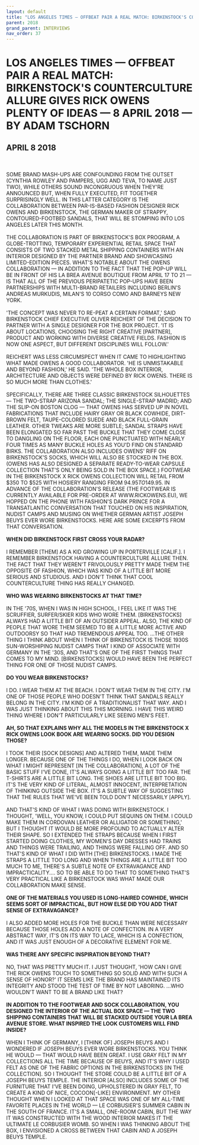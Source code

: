 ```yaml
---
layout: default
title: "LOS ANGELES TIMES — OFFBEAT PAIR A REAL MATCH: BIRKENSTOCK'S COUNTERCULTURE ALLURE GIVES RICK OWENS PLENTY OF IDEAS — 8 APRIL 2018 — BY ADAM TSCHORN"
parent: 2018
grand_parent: INTERVIEWS
nav_order: 37
---
```


# LOS ANGELES TIMES — OFFBEAT PAIR A REAL MATCH: BIRKENSTOCK'S COUNTERCULTURE ALLURE GIVES RICK OWENS PLENTY OF IDEAS — 8 APRIL 2018 — BY ADAM TSCHORN
## APRIL 8 2018 

<br><br>
SOME BRAND MASH-UPS ARE CONFOUNDING FROM THE OUTSET (CYNTHIA ROWLEY AND PAMPERS, UGG AND TEVA, TO NAME JUST TWO), WHILE OTHERS SOUND INCONGRUOUS WHEN THEY'RE ANNOUNCED BUT, WHEN FULLY EXECUTED, FIT TOGETHER SURPRISINGLY WELL. IN THIS LATTER CATEGORY IS THE COLLABORATION BETWEEN PAR-IS-BASED FASHION DESIGNER RICK OWENS AND BIRKENSTOCK, THE GERMAN MAKER OF STRAPPY, CONTOURED-FOOTBED SANDALS, THAT WILL BE STOMPING INTO LOS ANGELES LATER THIS MONTH.
<br><br>
THE COLLABORATION IS PART OF BIRKENSTOCK'S BOX PROGRAM, A GLOBE-TROTTING, TEMPORARY EXPERIENTIAL RETAIL SPACE THAT CONSISTS OF TWO STACKED METAL SHIPPING CONTAINERS WITH AN INTERIOR DESIGNED BY THE PARTNER BRAND AND SHOWCASING LIMITED-EDITION PIECES. WHAT'S NOTABLE ABOUT THE OWENS COLLABORATION — IN ADDITION TO THE FACT THAT THE POP-UP WILL BE IN FRONT OF HIS LA BREA AVENUE BOUTIQUE FROM APRIL 17 TO 21 — IS THAT ALL OF THE PREVIOUS PERIPATETIC POP-UPS HAVE BEEN PARTNERSHIPS WITH MULTI-BRAND RETAILERS INCLUDING BERLIN'S ANDREAS MURKUDIS, MILAN'S 10 CORSO COMO AND BARNEYS NEW YORK.
<br><br>
'THE CONCEPT WAS NEVER TO RE-PEAT A CERTAIN FORMAT,' SAID BIRKENSTOCK CHIEF EXECUTIVE OLIVER REICHERT OF THE DECISION TO PARTNER WITH A SINGLE DESIGNER FOR THE BOX PROJECT. 'IT IS ABOUT LOCATIONS, CHOOSING THE RIGHT CREATIVE [PARTNER], PRODUCT AND WORKING WITH DIVERSE CREATIVE FIELDS. FASHION IS NOW ONE ASPECT, BUT DIFFERENT DISCIPLINES WILL FOLLOW.'
<br><br>
REICHERT WAS LESS CIRCUMSPECT WHEN IT CAME TO HIGHLIGHTING WHAT MADE OWENS A GOOD COLLABORATOR. 'HE IS UNMISTAKABLE AND BEYOND FASHION,' HE SAID. 'THE WHOLE BOX INTERIOR, ARCHITECTURE AND OBJECTS WERE DEFINED BY RICK OWENS. THERE IS SO MUCH MORE THAN CLOTHES.'
<br><br>
SPECIFICALLY, THERE ARE THREE CLASSIC BIRKENSTOCK SILHOUETTES — THE TWO-STRAP ARIZONA SANDAL; THE SINGLE-STRAP MADRID; AND THE SLIP-ON BOSTON CLOG — THAT OWENS HAS SERVED UP IN NOVEL FABRICATIONS THAT INCLUDE HAIRY GRAY OR BLACK COWHIDE, DIRT-BROWN FELT, TAUPE-COLORED SUEDE AND BLACK FULL-GRAIN LEATHER. OTHER TWEAKS ARE MORE SUBTLE; SANDAL STRAPS HAVE BEEN ELONGATED SO FAR PAST THE BUCKLE THAT THEY COME CLOSE TO DANGLING ON THE FLOOR, EACH ONE PUNCTUATED WITH NEARLY FOUR TIMES AS MANY BUCKLE HOLES AS YOU'D FIND ON STANDARD BIRKS.
THE COLLABORATION ALSO INCLUDES OWENS' RIFF ON BIRKENSTOCK'S SOCKS, WHICH WILL ALSO BE STOCKED IN THE BOX. (OWENS HAS ALSO DESIGNED A SEPARATE READY-TO-WEAR CAPSULE COLLECTION THAT'S ONLY BEING SOLD IN THE BOX SPACE.) FOOTWEAR IN THE BIRKENSTOCK X RICK OWENS COLLECTION WILL RETAIL FROM $350 TO $525 WITH HOSIERY RANGING FROM $94.95 TO$149.95.
IN ADVANCE OF THE COLLABORATION'S RELEASE (THE FOOTWEAR IS CURRENTLY AVAILABLE FOR PRE-ORDER AT WWW.RICKOWENS.EU), WE HOPPED ON THE PHONE WITH FASHION'S DARK PRINCE FOR A TRANSATLANTIC CONVERSATION THAT TOUCHED ON HIS INSPIRATION, NUDIST CAMPS AND MUSING ON WHETHER GERMAN ARTIST JOSEPH BEUYS EVER WORE BIRKENSTOCKS. HERE ARE SOME EXCERPTS FROM THAT CONVERSATION.
<br><br>
<b>WHEN DID BIRKENSTOCK FIRST CROSS YOUR RADAR?</b>
<br><br>
I REMEMBER [THEM] AS A KID GROWING UP IN PORTERVILLE [CALIF.]. I REMEMBER BIRKENSTOCK HAVING A COUNTERCULTURE ALLURE THEN. THE FACT THAT THEY WEREN'T FRIVOLOUSLY PRETTY MADE THEM THE OPPOSITE OF FASHION, WHICH WAS KIND OF A LITTLE BIT MORE SERIOUS AND STUDIOUS. AND I DON'T THINK THAT COOL COUNTERCULTURE THING HAS REALLY CHANGED.
<br><br>
<b>WHO WAS WEARING BIRKENSTOCKS AT THAT TIME?</b>
<br><br>
IN THE '70S, WHEN I WAS IN HIGH SCHOOL, I FEEL LIKE IT WAS THE SCRUFFIER, SURFER/SKIER KIDS WHO WORE THEM. [BIRKENSTOCKS] ALWAYS HAD A LITTLE BIT OF AN OUTSIDER APPEAL. ALSO, THE KIND OF PEOPLE THAT WORE THEM SEEMED TO BE A LITTLE MORE ACTIVE AND OUTDOORSY SO THAT HAD TREMENDOUS APPEAL TOO. …THE OTHER THING I THINK ABOUT WHEN I THINK OF BIRKENSTOCK IS THOSE 1930S SUN-WORSHIPING NUDIST CAMPS THAT I KIND OF ASSOCIATE WITH GERMANY IN THE '30S, AND THAT'S ONE OF THE FIRST THINGS THAT COMES TO MY MIND. [BIRKENSTOCKS] WOULD HAVE BEEN THE PERFECT THING FOR ONE OF THOSE NUDIST CAMPS.
<br><br>
<b>DO YOU WEAR BIRKENSTOCKS?</b>
<br><br>
I DO. I WEAR THEM AT THE BEACH. I DON'T WEAR THEM IN THE CITY. I'M ONE OF THOSE PEOPLE WHO DOESN'T THINK THAT SANDALS REALLY BELONG IN THE CITY. I'M KIND OF A TRADITIONALIST THAT WAY. AND I WAS JUST THINKING ABOUT THIS THIS MORNING. I HAVE THIS WEIRD THING WHERE I DON'T PARTICULARLY LIKE SEEING MEN'S FEET.
<br><br>
<b>AH, SO THAT EXPLAINS WHY ALL THE MODELS IN THE BIRKENSTOCK X RICK OWENS LOOK BOOK ARE WEARING SOCKS. DID YOU DESIGN THOSE?</b>
<br><br>
I TOOK THEIR [SOCK DESIGNS] AND ALTERED THEM, MADE THEM LONGER. BECAUSE ONE OF THE THINGS I DO, WHEN I LOOK BACK ON WHAT I MIGHT REPRESENT [IN THE COLLABORATION], A LOT OF THE BASIC STUFF I'VE DONE, IT'S ALWAYS GOING A LITTLE BIT TOO FAR. THE T-SHIRTS ARE A LITTLE BIT LONG. THE SHOES ARE LITTLE BIT TOO BIG. IT'S THE VERY KIND OF LITERAL, ALMOST INNOCENT, INTERPRETATION OF THINKING OUTSIDE THE BOX. IT'S A SUBTLE WAY OF SUGGESTING THAT THE RULES THAT WE'VE BEEN TOLD DON'T NECESSARILY [APPLY].
<br><br>
AND THAT'S KIND OF WHAT I WAS DOING WITH BIRKENSTOCK. I THOUGHT, 'WELL, YOU KNOW, I COULD PUT SEQUINS ON THEM. I COULD MAKE THEM IN CORDOVAN LEATHER OR ALLIGATOR OR SOMETHING,' BUT I THOUGHT IT WOULD BE MORE PROFOUND TO ACTUALLY ALTER THEIR SHAPE. SO I EXTENDED THE STRAPS BECAUSE WHEN I FIRST STARTED DOING CLOTHES, MY WOMEN'S DAY DRESSES HAD TRAINS AND THINGS WERE TRAILING, AND THINGS WERE FALLING OFF. AND SO THAT'S KIND OF WHAT I DID WITH [THE] BIRKENSTOCKS. I MADE THE STRAPS A LITTLE TOO LONG AND WHEN THINGS ARE A LITTLE BIT TOO MUCH TO ME, THERE'S A SUBTLE NOTE OF EXTRAVAGANCE AND IMPRACTICALITY.… SO TO BE ABLE TO DO THAT TO SOMETHING THAT'S VERY PRACTICAL LIKE A BIRKENSTOCK WAS WHAT MADE OUR COLLABORATION MAKE SENSE.
<br><br>
<b>ONE OF THE MATERIALS YOU USED IS LONG-HAIRED COWHIDE, WHICH SEEMS SORT OF IMPRACTICAL, BUT HOW ELSE DID YOU ADD THAT SENSE OF EXTRAVAGANCE?</b>
<br><br>
I ALSO ADDED MORE HOLES FOR THE BUCKLE THAN WERE NECESSARY BECAUSE THOSE HOLES ADD A NOTE OF CONFECTION. IN A VERY ABSTRACT WAY, IT'S ON ITS WAY TO LACE, WHICH IS A CONFECTION, AND IT WAS JUST ENOUGH OF A DECORATIVE ELEMENT FOR ME.
<br><br>
<b>WAS THERE ANY SPECIFIC INSPIRATION BEYOND THAT?</b>
<br><br>
NO, THAT WAS PRETTY MUCH IT. I JUST THOUGHT, 'HOW CAN I GIVE THE RICK OWENS TOUCH TO SOMETHING SO SOLID AND WITH SUCH A SENSE OF HONOR?' IT SEEMS LIKE THE BRAND HAS MAINTAINED ITS INTEGRITY AND STOOD THE TEST OF TIME BY NOT LABORING. …WHO WOULDN'T WANT TO BE A BRAND LIKE THAT?
<br><br>
<b>IN ADDITION TO THE FOOTWEAR AND SOCK COLLABORATION, YOU DESIGNED THE INTERIOR OF THE ACTUAL BOX SPACE — THE TWO SHIPPING CONTAINERS THAT WILL BE STACKED OUTSIDE YOUR LA BREA AVENUE STORE. WHAT INSPIRED THE LOOK CUSTOMERS WILL FIND INSIDE?</b>
<br><br>
WHEN I THINK OF GERMANY, I [THINK OF] JOSEPH BEUYS AND I WONDERED IF JOSEPH BEUYS EVER WORE BIRKENSTOCKS. YOU THINK HE WOULD — THAT WOULD HAVE BEEN GREAT. I USE GRAY FELT IN MY COLLECTIONS ALL THE TIME BECAUSE OF BEUYS, AND IT'S WHY I USED FELT AS ONE OF THE FABRIC OPTIONS IN THE BIRKENSTOCKS [IN THE COLLECTION]. SO I THOUGHT THE STORE COULD BE A LITTLE BIT OF A JOSEPH BEUYS TEMPLE. THE INTERIOR [ALSO] INCLUDES SOME OF THE FURNITURE THAT I'VE BEEN DOING, UPHOLSTERED IN GRAY FELT, TO CREATE A KIND OF NICE, COCOON[-LIKE] ENVIRONMENT. MY OTHER THOUGHT WHEN I LOOKED AT THAT SPACE WAS ONE OF MY ALL-TIME FAVORITE PLACES IN THE WORLD — LE CORBUSIER'S SUMMER CABIN IN THE SOUTH OF FRANCE. IT'S A SMALL, ONE-ROOM CABIN, BUT THE WAY IT WAS CONSTRUCTED WITH THE WOOD INTERIOR MAKES IT THE ULTIMATE LE CORBUSIER WOMB. SO WHEN I WAS THINKING ABOUT THE BOX, I ENVISIONED A CROSS BETWEEN THAT CABIN AND A JOSEPH BEUYS TEMPLE.

